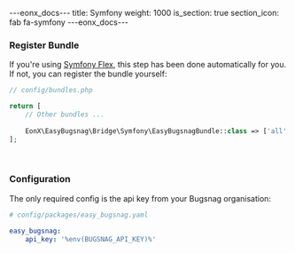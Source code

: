 ---eonx_docs---
title: Symfony
weight: 1000
is_section: true
section_icon: fab fa-symfony
---eonx_docs---

### Register Bundle

If you're using [Symfony Flex][1], this step has been done automatically for you. If not, you can register the bundle
yourself:

```php
// config/bundles.php

return [
    // Other bundles ...
    
    EonX\EasyBugsnag\Bridge\Symfony\EasyBugsnagBundle::class => ['all' => true],
];
```

<br>

### Configuration
The only required config is the api key from your Bugsnag organisation:

```yaml
# config/packages/easy_bugsnag.yaml

easy_bugsnag:
    api_key: '%env(BUGSNAG_API_KEY)%'
```

[1]: https://flex.symfony.com/
